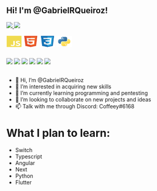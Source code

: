 ## Hi! I'm @GabrielRQueiroz!
<div>
  <a href="https://github.com/GabrielRQueiroz">
  <img height="180em" src="https://github-readme-stats.vercel.app/api?username=GabrielRQueiroz&show_icons=true&theme=onedark&include_all_commits=true&count_private=true"/>
  <img height="150em" src="https://github-readme-stats.vercel.app/api/top-langs/?username=GabrielRQueiroz&layout=compact&langs_count=7&theme=onedark"/>
</div>
<div style="display: inline-block"><br>
  <img align="center" alt="Coffee-Js" height="30" width="40" src="https://raw.githubusercontent.com/devicons/devicon/master/icons/javascript/javascript-plain.svg">
  <img align="center" alt="Coffee-HTML" height="30" width="40" src="https://raw.githubusercontent.com/devicons/devicon/master/icons/html5/html5-original.svg">
  <img align="center" alt="Coffee-CSS" height="30" width="40" src="https://raw.githubusercontent.com/devicons/devicon/master/icons/css3/css3-original.svg">
  <img align="center" alt="Coffee-Python" height="30" width="40" src="https://raw.githubusercontent.com/devicons/devicon/master/icons/python/python-original.svg">
</div>

##
  
<div> 
  <a href="https://www.linkedin.com/in/gabriel-queiroz-b0b111218/" target="_blank"><img src="https://img.shields.io/badge/-LinkedIn-%230077B5?style=for-the-badge&logo=linkedin&logoColor=white" target="_blank"></a>
  <a href = "mailto:gabrielr.queiroz@gmail.com"><img src="https://img.shields.io/badge/-Gmail-%23333?style=for-the-badge&logo=gmail&logoColor=white" target="_blank"></a>
  <a href="https://instagram.com/gabriel.rqueiroz/" target="_blank"><img src="https://img.shields.io/badge/-Instagram-%23E4405F?style=for-the-badge&logo=instagram&logoColor=white" target="_blank"></a>
 	<a href="https://www.twitch.tv/coffeeneeded" target="_blank"><img src="https://img.shields.io/badge/Twitch-9146FF?style=for-the-badge&logo=twitch&logoColor=white" target="_blank"></a>
  <a href="https://www.youtube.com/channel/https://www.youtube.com/channel/UC84avBnHMWvC16t0_GO-cCg" target="_blank"><img src="https://img.shields.io/badge/YouTube-FF0000?style=for-the-badge&logo=youtube&logoColor=white" target="_blank"></a>  
  <a href="https://www.hackerrank.com/CoffeeNeeded" target="_blank"><img src="https://img.shields.io/badge/-Hackerrank-2EC866?style=for-the-badge&logo=HackerRank&logoColor=white" target="_blank"></a>
</div>

##


- 👋 Hi, I’m @GabrielRQueiroz
- 👀 I’m interested in acquiring new skills
- 🌱 I’m currently learning programming and pentesting
- 💞️ I’m looking to collaborate on new projects and ideas
- 📫 Talk with me through Discord: Coffeey#6168
# What I plan to learn:
  - Switch
  - Typescript
  - Angular
  - Next
  - Python
  - Flutter
<!---
GabrielRQueiroz/GabrielRQueiroz is a ✨ special ✨ repository because its `README.md` (this file) appears on your GitHub profile.
You can click the Preview link to take a look at your changes.
--->
